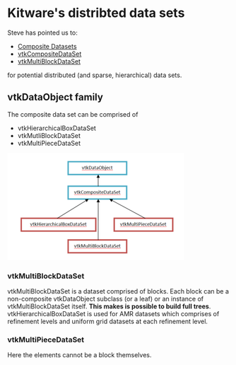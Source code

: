 # Kitware's distribted data sets

Steve has pointed us to:
* [Composite Datasets](https://www.paraview.org/Wiki/VTK/Tutorials/Composite_Datasets)
* [vtkCompositeDataSet](https://www.vtk.org/doc/nightly/html/classvtkCompositeDataSet.html)
* [vtkMultiBlockDataSet](https://www.vtk.org/doc/nightly/html/classvtkMultiBlockDataSet.html)

for potential distributed (and sparse, hierarchical) data sets.


## vtkDataObject family
The composite data set can be comprised of
* vtkHierarchicalBoxDataSet
* vtkMutliBlockDataSet
* vtkMultiPieceDataSet

![VTK](vtk_data_set_family.png)

### vtkMultiBlockDataSet
vtkMultiBlockDataSet is a dataset comprised of blocks. Each block can be a non-composite vtkDataObject subclass (or a leaf) or an instance of vtkMultiBlockDataSet itself.
**This makes is possible to build full trees**. vtkHierarchicalBoxDataSet is used for AMR datasets which comprises of refinement levels and uniform grid datasets at each refinement level.

### vtkMultiPieceDataSet

Here the elements cannot be a block themselves.
